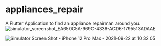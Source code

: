 # appliances_repair

A Flutter Application to find an appliance repairman around you.
![simulator_screenshot_EA650C5A-969C-4336-ACD6-1795513ADAAE](https://user-images.githubusercontent.com/16797769/133210931-31ed789e-ce76-4f1a-99d1-1a900d2a74c4.png)

![Simulator Screen Shot - iPhone 12 Pro Max - 2021-09-22 at 10 32 05](https://user-images.githubusercontent.com/16797769/134301475-50de01b7-d02c-41d0-8fed-dfcfe437d7bb.png)

